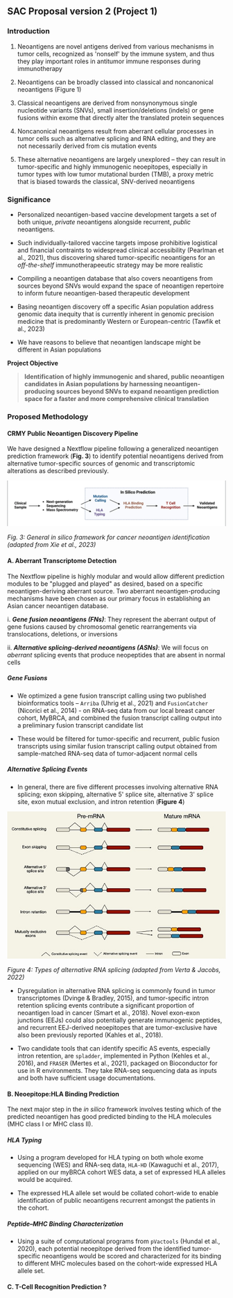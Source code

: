 ## SAC Proposal version 2 (Project 1)

### Introduction
1. Neoantigens are novel antigens derived from various mechanisms in tumor cells, recognized as 'nonself' by the immune system, and thus they play important roles in antitumor immune responses during immunotherapy

2. Neoantigens can be broadly classed into classical and noncanonical neoantigens (Figure 1)

3. Classical neoantigens are derived from nonsynonymous single nucleotide variants (SNVs), small insertion/deletions (indels) or gene fusions within exome that directly alter the translated protein sequences

4. Noncanonical neoantigens result from aberrant cellular processes in tumor cells such as alternative splicing and RNA editing, and they are not necessarily derived from cis mutation events

5. These alternative neoantigens are largely unexplored – they can result in tumor-specific and highly immunogenic neoepitopes, especially in tumor types with low tumor mutational burden (TMB), a proxy metric that is biased towards the classical, SNV-derived neoantigens

### Significance 

* Personalized neoantigen-based vaccine development targets a set of both unique, *private* neoantigens alongside recurrent, *public* neoantigens. 

* Such individually-tailored vaccine targets impose prohibitive logistical and financial contraints to widespread clinical accessibility (Pearlman et al., 2021), thus discovering shared tumor-specific neoantigens for an *off-the-shelf* immunotherapeeutic strategy may be more realistic

* Compiling a neoantigen database that also covers neoantigens from sources beyond SNVs would expand the space of neoantigen repertoire to inform future neoantigen-based therapeutic development

* Basing neoantigen discovery off a specific Asian population address genomic data inequity that is currently inherent in genomic precision medicine that is predominantly Western or European-centric (Tawfik et al., 2023)

* We have reasons to believe that neoantigen landscape might be different in Asian populations

**Project Objective** 
> **Identification of highly immunogenic and shared, public neoantigen candidates in Asian populations by harnessing neoantigen-producing sources beyond SNVs to expand neoantigen prediction space for a faster and more comprehensive clinical translation**

### Proposed Methodology
#### CRMY Public Neoantigen Discovery Pipeline

We have designed a Nextflow pipeline following a generalized neoantigen prediction framework (**Fig. 3**) to identify potential neoantigens derived from alternative tumor-specific sources of genomic and transcriptomic alterations as described previously. 

![Fig. 3: General in silico framework for cancer neoantigen identification (adapted from Xie et al., 2023)](assets/xie.png)

<em>Fig. 3: General in silico framework for cancer neoantigen identification (adapted from Xie et al., 2023)</em>

#### A. Aberrant Transcriptome Detection

The Nextflow pipeline is highly modular and would allow different prediction modules to be "plugged and played" as desired, based on a specific neoantigen-deriving aberrant source. Two aberrant neoantigen-producing mechanisms have been chosen as our primary focus in establishing an Asian cancer neoantigen database.

i. ***Gene fusion neoantigens (FNs)***: They represent the aberrant output of gene fusions caused by chromosomal genetic rearrangements via translocations, deletions, or inversions

ii. ***Alternative splicing-derived neoantigens (ASNs)***: We will focus on *aberrant* splicing events that produce neopeptides that are absent in normal cells

##### ***Gene Fusions***

* We optimized a gene fusion transcript calling using two published bioinformatics tools – `Arriba` (Uhrig et al., 2021) and `FusionCatcher` (Nicorici et al., 2014) - on RNA-seq data from our local breast cancer cohort, MyBRCA, and combined the fusion transcript calling output into a preliminary fusion transcript candidate list

* These would be filtered for tumor-specific and recurrent, public fusion transcripts using similar fusion transcript calling output obtained from sample-matched RNA-seq data of tumor-adjacent normal cells

##### ***Alternative Splicing Events***

* In general, there are five different processes involving alternative RNA splicing; exon skipping, alternative 5' splice site, alternative 3' splice site, exon mutual exclusion, and intron retention (**Figure 4**)

![Figure 4: Types of alternative RNA splicing (adapted from Verta & Jacobs, 2022)](assets/verta&jacobs.jpg)

<em>Figure 4: Types of alternative RNA splicing (adapted from Verta & Jacobs, 2022)</em>

* Dysregulation in alternative RNA splicing is commonly found in tumor transcriptomes (Dvinge & Bradley, 2015), and tumor-specific intron retention splicing events contribute a significant proportion of neoantigen load in cancer (Smart et al., 2018). Novel exon-exon junctions (EEJs) could also potentially generate immunogenic peptides, and recurrent EEJ-derived neoepitopes that are tumor-exclusive have also been previously reported (Kahles et al., 2018).  

* Two candidate tools that can identify specific AS events, especially intron retention, are `spladder`, implemented in Python (Kehles et al., 2016), and `FRASER` (Mertes et al., 2021), packaged on Bioconductor for use in R environments. They take RNA-seq sequencing data as inputs and both have sufficient usage documentations.

#### B. Neoepitope:HLA Binding Prediction

The next major step in the *in silico* framework involves testing which of the predicted neoantigen has good predicted binding to the HLA molecules (MHC class I or MHC class II).

##### ***HLA Typing***

* Using a program developed for HLA typing on both whole exome sequencing (WES) and RNA-seq data, `HLA-HD` (Kawaguchi et al., 2017), applied on our myBRCA cohort WES data, a set of expressed HLA alleles would be acquired.

* The expressed HLA allele set would be collated cohort-wide to enable identification of public neoantigens recurrent amongst the patients in the cohort.

##### ***Peptide–MHC Binding Characterization***

* Using a suite of computational programs from `pVactools` (Hundal et al., 2020), each potential neoepitope derived from the identified tumor-specific neoantigens would be scored and characterized for its binding to different MHC molecules based on the cohort-wide expressed HLA allele set.

#### C. T-Cell Recognition Prediction ?










